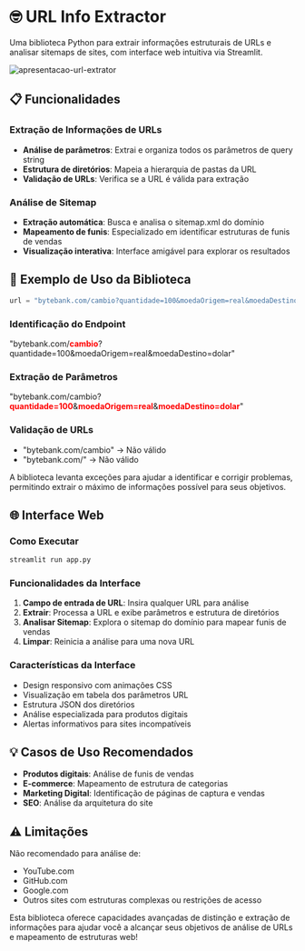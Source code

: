 # 🤓 URL Info Extractor

Uma biblioteca Python para extrair informações estruturais de URLs e analisar sitemaps de sites, com interface web intuitiva via Streamlit.

![apresentacao-url-extrator](https://github.com/dimitriribeiro/extrator-url/assets/108006649/31f9789b-1844-4686-b95f-38ab655b767b)

## 📋 Funcionalidades

### Extração de Informações de URLs
- **Análise de parâmetros**: Extrai e organiza todos os parâmetros de query string
- **Estrutura de diretórios**: Mapeia a hierarquia de pastas da URL
- **Validação de URLs**: Verifica se a URL é válida para extração

### Análise de Sitemap
- **Extração automática**: Busca e analisa o sitemap.xml do domínio
- **Mapeamento de funis**: Especializado em identificar estruturas de funis de vendas
- **Visualização interativa**: Interface amigável para explorar os resultados

## 🚀 Exemplo de Uso da Biblioteca

```python
url = "bytebank.com/cambio?quantidade=100&moedaOrigem=real&moedaDestino=dolar"
```

### Identificação do Endpoint
"bytebank.com/<strong style="color: red;">cambio</strong>?quantidade=100&moedaOrigem=real&moedaDestino=dolar"

### Extração de Parâmetros
"bytebank.com/cambio?<strong style="color: red;">quantidade=100</strong>&<strong style="color: red;">moedaOrigem=real</strong>&<strong style="color: red;">moedaDestino=dolar</strong>"

### Validação de URLs
- "bytebank.com/cambio" → Não válido
- "bytebank.com/" → Não válido

A biblioteca levanta exceções para ajudar a identificar e corrigir problemas, permitindo extrair o máximo de informações possível para seus objetivos.

## 🌐 Interface Web

### Como Executar
```bash
streamlit run app.py
```

### Funcionalidades da Interface
1. **Campo de entrada de URL**: Insira qualquer URL para análise
2. **Extrair**: Processa a URL e exibe parâmetros e estrutura de diretórios
3. **Analisar Sitemap**: Explora o sitemap do domínio para mapear funis de vendas
4. **Limpar**: Reinicia a análise para uma nova URL

### Características da Interface
- Design responsivo com animações CSS
- Visualização em tabela dos parâmetros URL
- Estrutura JSON dos diretórios
- Análise especializada para produtos digitais
- Alertas informativos para sites incompatíveis

## 💡 Casos de Uso Recomendados

- **Produtos digitais**: Análise de funis de vendas
- **E-commerce**: Mapeamento de estrutura de categorias
- **Marketing Digital**: Identificação de páginas de captura e vendas
- **SEO**: Análise da arquitetura do site

## ⚠️ Limitações

Não recomendado para análise de:
- YouTube.com
- GitHub.com  
- Google.com
- Outros sites com estruturas complexas ou restrições de acesso

Esta biblioteca oferece capacidades avançadas de distinção e extração de informações para ajudar você a alcançar seus objetivos de análise de URLs e mapeamento de estruturas web!
```

